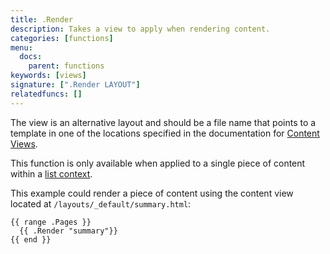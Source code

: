 ```yaml
---
title: .Render
description: Takes a view to apply when rendering content.
categories: [functions]
menu:
  docs:
    parent: functions
keywords: [views]
signature: [".Render LAYOUT"]
relatedfuncs: []
---
```


The view is an alternative layout and should be a file name that points to a template in one of the locations specified in the documentation for [Content Views](/templates/views).

This function is only available when applied to a single piece of content within a [list context].

This example could render a piece of content using the content view located at `/layouts/_default/summary.html`:

```go-html-template
{{ range .Pages }}
  {{ .Render "summary"}}
{{ end }}
```

[list context]: /templates/lists/
